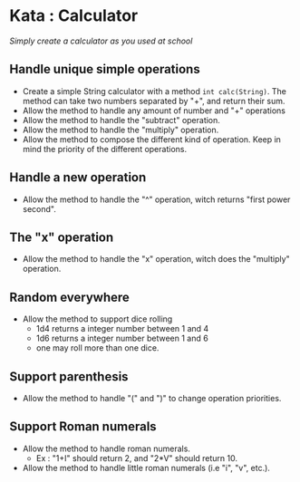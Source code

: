 # Kata : Calculator 
_Simply create a calculator as you used at school_

## Handle unique simple operations
- Create a simple String calculator with a method `int calc(String)`. The method can take two numbers separated by "+", and return their sum.
- Allow the method to handle any amount of number and "+" operations
- Allow the method to handle the "subtract" operation.
- Allow the method to handle the "multiply" operation.
- Allow the method to compose the different kind of operation. Keep in mind the priority of the different operations.

## Handle a new operation 
- Allow the method to handle the "^" operation, witch returns "first power second".

## The "x" operation
- Allow the method to handle the "x" operation, witch does the "multiply" operation.

## Random everywhere
- Allow the method to support dice rolling
  - 1d4 returns a integer number between 1 and 4
  - 1d6 returns a integer number between 1 and 6
  - one may roll more than one dice.

## Support parenthesis
- Allow the method to handle "(" and ")" to change operation priorities.

## Support Roman numerals
- Allow the method to handle roman numerals.
  - Ex : "1+I" should return 2, and "2*V" should return 10.
- Allow the method to handle little roman numerals (i.e "i", "v", etc.).